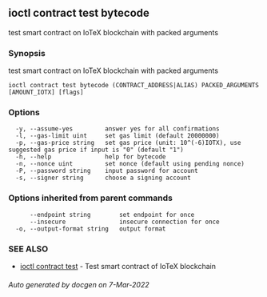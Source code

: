 ## ioctl contract test bytecode

test smart contract on IoTeX blockchain with packed arguments

### Synopsis

test smart contract on IoTeX blockchain with packed arguments

```
ioctl contract test bytecode (CONTRACT_ADDRESS|ALIAS) PACKED_ARGUMENTS [AMOUNT_IOTX] [flags]
```

### Options

```
  -y, --assume-yes         answer yes for all confirmations
  -l, --gas-limit uint     set gas limit (default 20000000)
  -p, --gas-price string   set gas price (unit: 10^(-6)IOTX), use suggested gas price if input is "0" (default "1")
  -h, --help               help for bytecode
  -n, --nonce uint         set nonce (default using pending nonce)
  -P, --password string    input password for account
  -s, --signer string      choose a signing account
```

### Options inherited from parent commands

```
      --endpoint string        set endpoint for once
      --insecure               insecure connection for once
  -o, --output-format string   output format
```

### SEE ALSO

* [ioctl contract test](ioctl_contract_test.md)	 - Test smart contract of IoTeX blockchain

###### Auto generated by docgen on 7-Mar-2022
